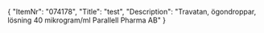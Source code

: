 {
  "ItemNr": "074178",
  "Title": "test",
  "Description": "Travatan, ögondroppar, lösning 40 mikrogram/ml Parallell Pharma AB"
}